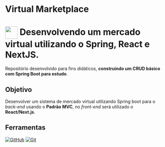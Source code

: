 # Virtual Marketplace
<h1>
    <a href="https://spring.io/projects/spring-boot">
     <img align="center" width="40px" src="https://encrypted-tbn0.gstatic.com/images?q=tbn:ANd9GcT8i4zPog-0j0JR_yZglxPhTPZXxN2iMTQ3Dw&s"></a>
    <span> Desenvolvendo um mercado virtual utilizando o Spring, React e NextJS.</span>
</h1>

Repositório desenvolvido para fins didáticos, **construindo um CRUD básico com Spring Boot para estudo**.

## Objetivo
Desenvolver um sistema de mercado virtual utilizando Spring boot para o *back-end* usando o **Padrão MVC**, no *front-end* será utilizado o **React/Next.js**.

## Ferramentas
[![GitHub](https://img.shields.io/badge/GitHub-000?style=for-the-badge&logo=github&logoColor=30A3DC)](https://docs.github.com/)
[![Git](https://img.shields.io/badge/Git-000?style=for-the-badge&logo=git&logoColor=E94D5F)](https://git-scm.com/doc) 

